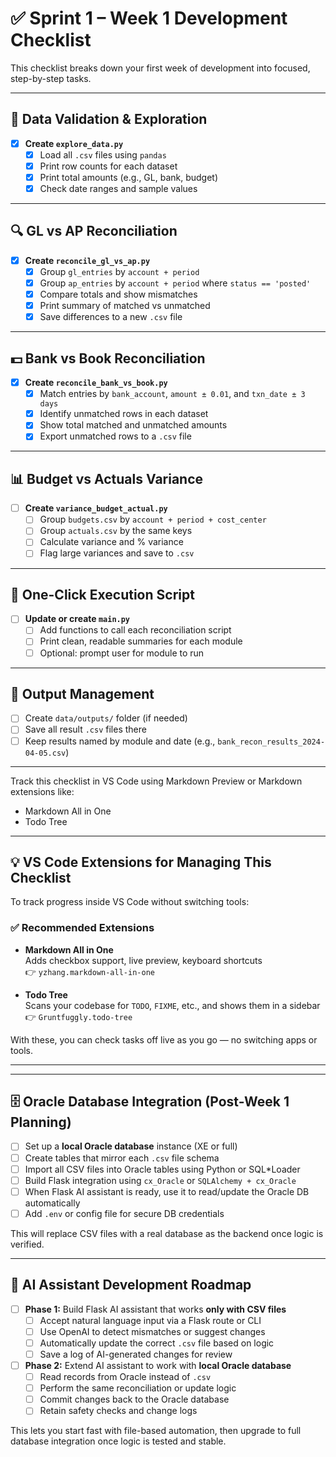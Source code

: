 # ✅ Sprint 1 – Week 1 Development Checklist

This checklist breaks down your first week of development into focused, step-by-step tasks.

---

## 📁 Data Validation & Exploration

- [x] **Create `explore_data.py`**
  - [x] Load all `.csv` files using `pandas`
  - [x] Print row counts for each dataset
  - [x] Print total amounts (e.g., GL, bank, budget)
  - [x] Check date ranges and sample values

---

## 🔍 GL vs AP Reconciliation

- [x] **Create `reconcile_gl_vs_ap.py`**
  - [x] Group `gl_entries` by `account + period`
  - [x] Group `ap_entries` by `account + period` where `status == 'posted'`
  - [x] Compare totals and show mismatches
  - [x] Print summary of matched vs unmatched
  - [x] Save differences to a new `.csv` file

---

## 💵 Bank vs Book Reconciliation

- [x] **Create `reconcile_bank_vs_book.py`**
  - [x] Match entries by `bank_account`, `amount ± 0.01`, and `txn_date ± 3 days`
  - [x] Identify unmatched rows in each dataset
  - [x] Show total matched and unmatched amounts
  - [x] Export unmatched rows to a `.csv` file

---

## 📊 Budget vs Actuals Variance

- [ ] **Create `variance_budget_actual.py`**
  - [ ] Group `budgets.csv` by `account + period + cost_center`
  - [ ] Group `actuals.csv` by the same keys
  - [ ] Calculate variance and % variance
  - [ ] Flag large variances and save to `.csv`

---

## 🧪 One-Click Execution Script

- [ ] **Update or create `main.py`**
  - [ ] Add functions to call each reconciliation script
  - [ ] Print clean, readable summaries for each module
  - [ ] Optional: prompt user for module to run

---

## 🧹 Output Management

- [ ] Create `data/outputs/` folder (if needed)
- [ ] Save all result `.csv` files there
- [ ] Keep results named by module and date (e.g., `bank_recon_results_2024-04-05.csv`)

---

Track this checklist in VS Code using Markdown Preview or Markdown extensions like:
- Markdown All in One
- Todo Tree


---

## 💡 VS Code Extensions for Managing This Checklist

To track progress inside VS Code without switching tools:

### ✅ Recommended Extensions

- **Markdown All in One**  
  Adds checkbox support, live preview, keyboard shortcuts  
  👉 `yzhang.markdown-all-in-one`

- **Todo Tree**  
  Scans your codebase for `TODO`, `FIXME`, etc., and shows them in a sidebar  
  👉 `Gruntfuggly.todo-tree`

With these, you can check tasks off live as you go — no switching apps or tools.

---

---

## 🗄️ Oracle Database Integration (Post-Week 1 Planning)

- [ ] Set up a **local Oracle database** instance (XE or full)
- [ ] Create tables that mirror each `.csv` file schema
- [ ] Import all CSV files into Oracle tables using Python or SQL*Loader
- [ ] Build Flask integration using `cx_Oracle` or `SQLAlchemy + cx_Oracle`
- [ ] When Flask AI assistant is ready, use it to read/update the Oracle DB automatically
- [ ] Add `.env` or config file for secure DB credentials

This will replace CSV files with a real database as the backend once logic is verified.

---

## 🤖 AI Assistant Development Roadmap

- [ ] **Phase 1:** Build Flask AI assistant that works **only with CSV files**
  - [ ] Accept natural language input via a Flask route or CLI
  - [ ] Use OpenAI to detect mismatches or suggest changes
  - [ ] Automatically update the correct `.csv` file based on logic
  - [ ] Save a log of AI-generated changes for review

- [ ] **Phase 2:** Extend AI assistant to work with **local Oracle database**
  - [ ] Read records from Oracle instead of `.csv`
  - [ ] Perform the same reconciliation or update logic
  - [ ] Commit changes back to the Oracle database
  - [ ] Retain safety checks and change logs

This lets you start fast with file-based automation, then upgrade to full database integration once logic is tested and stable.
